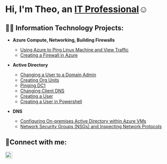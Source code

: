 <h1>Hi, I'm Theo, an <a href="https://www.linkedin.com/in/theodore-chris-piercy/">IT Professional</a>☺</h1>

<h2>👨‍💻 Information Technology Projects:</h2>

- <b>Azure Compute, Networking, Building Firewalls </b>
  - [Using Azure to Ping Linux Machine and View Traffic](https://github.com/tcpiercy/ping-linux-machine-azure)
  - [Creating a Firewall in Azure](https://github.com/joshmadakorcc/post-install-config)
- <b>Active Directory</b>
  - [Changing a User to a Domain Admin](https://github.com/joshmadakorcc/configure-ad)
  - [Creating Org Units](https://github.com/joshmadakorcc/azure-network-protocols)
  - [Pinging DC1](https://github.com/joshmadakorcc/azure-network-protocols)
  - [Changing Client DNS](https://github.com/joshmadakorcc/azure-network-protocols)
  - [Creating a User](https://github.com/joshmadakorcc/azure-network-protocols)
  - [Creating a User in Powershell](https://github.com/joshmadakorcc/azure-network-protocols)



- <b>DNS</b>
  - [Configuring On-premises Active Directory within Azure VMs](https://github.com/joshmadakorcc/configure-ad)
  - [Network Security Groups (NSGs) and Inspecting Network Protocols](https://github.com/joshmadakorcc/azure-network-protocols)

<h2>🤳Connect with me:</h2>

[<img align="left" alt="Theo | LinkedIn" width="22px" src="https://cdn.jsdelivr.net/npm/simple-icons@v3/icons/linkedin.svg" />][linkedin]


[linkedin]: [https://linkedin.com/in/Theo](https://www.linkedin.com/in/theodore-chris-piercy/)
